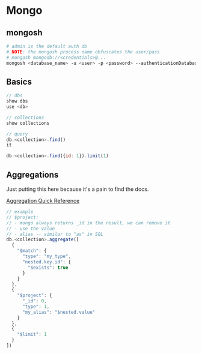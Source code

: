 # Mongo

## mongosh

```sh
# admin is the default auth db
# NOTE: the mongosh process name obfuscates the user/pass
# mongosh mongodb://<credentials>@...
mongosh <database_name> -u <user> -p <password> --authenticationDatabase admin
```

## Basics

```javascript
// dbs
show dbs
use <db>

// collections
show collections

// query
db.<collection>.find()
it

db.<collection>.find({id: 1}).limit(1)
```

## Aggregations

Just putting this here because it's a pain to find the docs.

[Aggregation Quick Reference](https://www.mongodb.com/docs/manual/meta/aggregation-quick-reference/)

```javascript
// example
// $project:
// - mongo always returns _id in the result, we can remove it
// - use the value
// - alias -- similar to "as" in SQL
db.<collection>.aggregate([
  {
    "$match": {
      "type": "my_type",
      "nested.key.id": {
        "$exists": true
      }
    }
  },
  {
    "$project": {
      "_id": 0,
      "type": 1,
      "my_alias": "$nested.value"
    }
  },
  {
    "$limit": 1
  }
])
```
